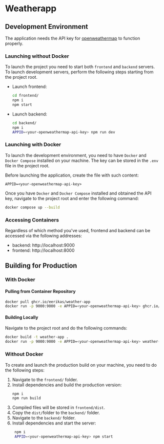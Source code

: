 # Weatherapp

## Development Environment
The application needs the API key for [openweathermap](http://openweathermap.org/) to function properly.

### Launching without Docker
To launch the project you need to start both `frontend` and `backend` servers.
To launch development servers, perform the following steps starting from the project root.
* Launch frontend:
    ```bash
    cd frontend/
    npm i
    npm start
    ```
* Launch backend:
     ```bash
    cd backend/
    npm i
    APPID=<your-openweathermap-api-key> npm run dev
    ```

### Launching with Docker
To launch the development environment, you need to have `Docker` and `Docker Compose` installed on your machine.
 The key can be stored in the `.env` file in the project root. 

Before launching the application, create the file with such content:
```
APPID=<your-openweathermap-api-key>
```
Once you have `Docker` and `Docker Compose` installed and obtained the API key, navigate to the project root and enter the following command:
```bash
docker compose up --build
```
### Accessing Containers
Regardless of which method you've used, frontend and backend can be accessed via the following addresses:
* backend: http://localhost:9000
* frontend: http://localhost:8000

## Building for Production
### With Docker
#### Pulling from Container Repository
```bash
docker pull ghcr.io/eerikas/weather-app
docker run -p 9000:9000 -e APPID=<your-openweathermap-api-key> ghcr.io/eerikas/weather-app
```
#### Building Locally
Navigate to the project root and do the following commands:
```bash
docker build -t weather-app .
docker run -p 9000:9000 -e APPID=<your-openweathermap-api-key> weather-app
```
### Without Docker
To create and launch the production build on your machine, you need to do the following steps:
1. Navigate to the `frontend/` folder.
2. Install dependencies and build the production version:
    ```bash
    npm i
    npm run build
    ```
3. Compiled files will be stored in `frontend/dist`.
4. Copy the `dist/`folder to the `backend/` folder.
5. Navigate to the `backend/` folder.
6. Install dependencies and start the server:
   ```bash
    npm i
    APPID=<your-openweathermap-api-key> npm start
   ```